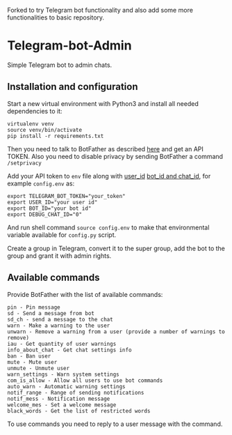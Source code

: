 Forked to try Telegram bot functionality and also add some more functionalities to basic repository.

# Telegram-bot-Admin

Simple Telegram bot to admin chats.

## Installation and configuration

Start a new virtual environment with Python3 and install all needed dependencies to it:
```
virtualenv venv
source venv/bin/activate
pip install -r requirements.txt
```

Then you need to talk to BotFather as described [here](https://core.telegram.org/bots#botfather) and get an API TOKEN.
Also you need to disable privacy by sending BotFather a command `/setprivacy`

Add your API token to `env` file along with [user_id](https://www.youtube.com/watch?v=gLZqOmx8pl8) [bot_id and chat_id](https://habr.com/post/306222/), for example `config.env` as:
```
export TELEGRAM_BOT_TOKEN="your_token"
export USER_ID="your user id"
export BOT_ID="your bot id"
export DEBUG_CHAT_ID="0"
```
And run shell command `source config.env` to make that environmental variable available for `config.py` script.

Create a group in Telegram, convert it to the super group, add the bot to the group and grant it with admin rights.

## Available commands
Provide BotFather with the list of available commands:
```
pin - Pin message
sd - Send a message from bot
sd_ch - send a message to the chat
warn - Make a warning to the user
unwarn - Remove a warning from a user (provide a number of warnings to remove)
iau - Get quantity of user warnings
info_about_chat - Get chat settings info
ban - Ban user
mute - Mute user
unmute - Unmute user
warn_settings - Warn system settings
com_is_allow - Allow all users to use bot commands
auto_warn - Automatic warning settings
notif_range - Range of sending notifications
notif_mess - Notification message
welcome_mes - Set a welcome message
black_words - Get the list of restricted words
```

To use commands you need to reply to a user message with the command.
